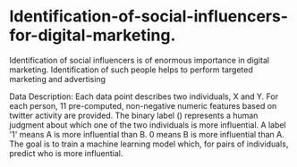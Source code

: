 # Identification-of-social-influencers-for-digital-marketing.
Identification of social influencers is of enormous importance in digital marketing. Identification of such people helps to perform targeted marketing and advertising


Data Description:
Each data point describes two individuals, X and Y. For each person, 11 pre-computed, non-negative numeric features based on twitter activity are provided.
The binary label () represents a human judgment about which one of the two individuals is more influential. A label '1' means A is more influential than B.
0 means B is more influential than A. The goal is to train a machine learning model which, for pairs of individuals, predict who is more influential.
